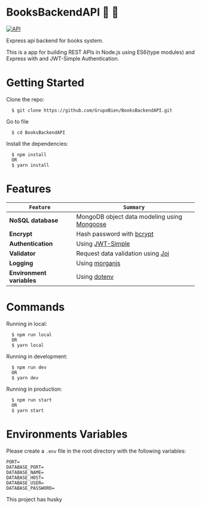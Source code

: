 # BooksBackendAPI 📖 📕

[![API](https://img.shields.io/badge/BooksAPI-GrupoBien-brightgreen.svg?style=flat-square)](https://makeapullrequest.com)

Express api backend for books system.

This is a app for building REST APIs in Node.js using ES6(type modules) and Express with and JWT-Simple Authentication.


# Getting Started

Clone the repo:

```
  $ git clone https://github.com/GrupoBien/BooksBackendAPI.git
```

Go to file
```
  $ cd BooksBackendAPI
``` 

Install the dependencies: 
```
  $ npm install
  OR
  $ yarn install
``` 

# Features

| <center>`Feature`</center> | <center>`Summary`</center> |
| ------------- |-------------|
| __NoSQL database__ | MongoDB object data modeling using [Mongoose](https://mongoosejs.com/) |
| __Encrypt__  | Hash password with [bcrypt](https://www.npmjs.com/package/bcrypt)  |
| __Authentication__  | Using [JWT-Simple](https://www.npmjs.com/package/jwt-simple)    |
| __Validator__  | Request data validation using [Joi](https://joi.dev/api/) |
| __Logging__  | Using [morganjs](https://www.npmjs.com/package/morgan)  |
| __Environment variables__  | Using [dotenv](https://www.npmjs.com/package/dotenv) |

# Commands

Running in local:
```
  $ npm run local
  OR
  $ yarn local
```

Running in development:
```
  $ npm run dev
  OR
  $ yarn dev
```

Running in production:
```
  $ npm run start
  OR
  $ yarn start
```

# Environments Variables

Please create a ```.env``` file in the root directory with the following variables:
```
PORT=
DATABASE_PORT=
DATABASE_NAME=
DATABASE_HOST=
DATABASE_USER=
DATABASE_PASSWORD=
```

This project has husky


